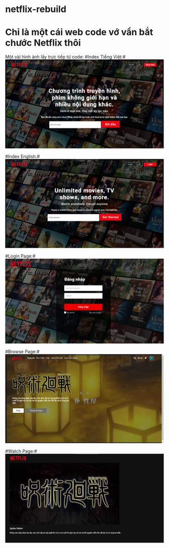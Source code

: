 # netflix-rebuild

<h1>Chỉ là một cái web code vớ vẩn bắt chước Netflix thôi</h1>

Một vài hình ảnh lấy trực tiếp từ code:
#Index Tiếng Việt:#
![Index Tiếng Việt:](./image/index-vn.png)

#Index English:#
![Index English:](./image/index-en.png)

#Login Page:#
![Login Page:](./image/login.png)

#Browse Page:#
![Browse Page:](./image/browse.png)

#Watch Page:#
![Watch Page:](./image/watch.png)